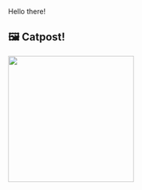 Hello there!



## 🖼️ Catpost!

<sub>
    <img src="https://cdn2.thecatapi.com/images/MjAzNTEwNA.jpg" height="256">
</sub>


